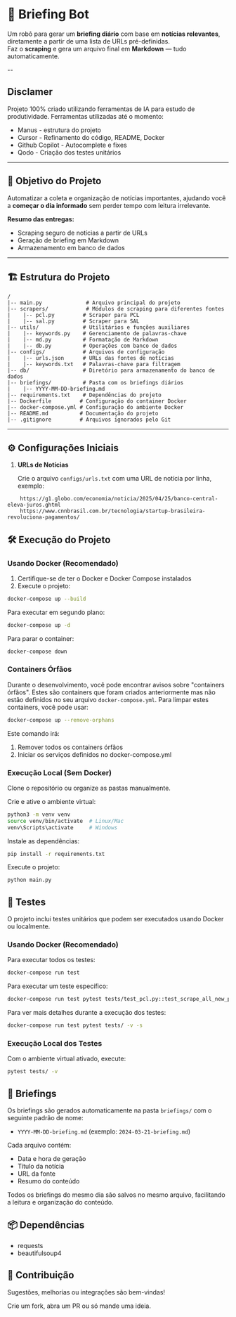 # 🚀 Briefing Bot

Um robô para gerar um **briefing diário** com base em **notícias relevantes**, diretamente a partir de uma lista de URLs pré-definidas.  
Faz o **scraping** e gera um arquivo final em **Markdown** — tudo automaticamente.

-- 

## Disclamer
Projeto 100% criado utilizando ferramentas de IA para estudo de produtividade. Ferramentas utilizadas até o momento:
- Manus - estrutura do projeto
- Cursor - Refinamento do código, README, Docker
- Github Copilot - Autocomplete e fixes
- Qodo - Criação dos testes unitários

---

## 🎯 Objetivo do Projeto

Automatizar a coleta e organização de notícias importantes, ajudando você a **começar o dia informado** sem perder tempo com leitura irrelevante.

**Resumo das entregas:**
- Scraping seguro de notícias a partir de URLs
- Geração de briefing em Markdown
- Armazenamento em banco de dados

---

## 🏗 Estrutura do Projeto

```
/
|-- main.py              # Arquivo principal do projeto
|-- scrapers/            # Módulos de scraping para diferentes fontes
|    |-- pcl.py         # Scraper para PCL
|    |-- sal.py         # Scraper para SAL
|-- utils/              # Utilitários e funções auxiliares
|    |-- keywords.py    # Gerenciamento de palavras-chave
|    |-- md.py          # Formatação de Markdown
|    |-- db.py          # Operações com banco de dados
|-- configs/            # Arquivos de configuração
|    |-- urls.json      # URLs das fontes de notícias
|    |-- keywords.txt   # Palavras-chave para filtragem
|-- db/                 # Diretório para armazenamento do banco de dados
|-- briefings/          # Pasta com os briefings diários
|    |-- YYYY-MM-DD-briefing.md
|-- requirements.txt    # Dependências do projeto
|-- Dockerfile         # Configuração do container Docker
|-- docker-compose.yml # Configuração do ambiente Docker
|-- README.md          # Documentação do projeto
|-- .gitignore         # Arquivos ignorados pelo Git
```

---

## ⚙️ Configurações Iniciais

1. **URLs de Notícias**

   Crie o arquivo `configs/urls.txt` com uma URL de notícia por linha, exemplo:

```
    https://g1.globo.com/economia/noticia/2025/04/25/banco-central-eleva-juros.ghtml 
    https://www.cnnbrasil.com.br/tecnologia/startup-brasileira-revoluciona-pagamentos/
```

## 🛠️ Execução do Projeto

### Usando Docker (Recomendado)

1. Certifique-se de ter o Docker e Docker Compose instalados
2. Execute o projeto:
```bash
docker-compose up --build
```

Para executar em segundo plano:
```bash
docker-compose up -d
```

Para parar o container:
```bash
docker-compose down
```

### Containers Órfãos

Durante o desenvolvimento, você pode encontrar avisos sobre "containers órfãos". Estes são containers que foram criados anteriormente mas não estão definidos no seu arquivo `docker-compose.yml`. Para limpar estes containers, você pode usar:

```bash
docker-compose up --remove-orphans
```

Este comando irá:
1. Remover todos os containers órfãos
2. Iniciar os serviços definidos no docker-compose.yml

### Execução Local (Sem Docker)

Clone o repositório ou organize as pastas manualmente.

Crie e ative o ambiente virtual:

```bash
python3 -m venv venv
source venv/bin/activate  # Linux/Mac
venv\Scripts\activate     # Windows
```

Instale as dependências:
```bash
pip install -r requirements.txt
```

Execute o projeto:
```bash
python main.py
```

## 🧪 Testes

O projeto inclui testes unitários que podem ser executados usando Docker ou localmente.

### Usando Docker (Recomendado)

Para executar todos os testes:
```bash
docker-compose run test
```

Para executar um teste específico:
```bash
docker-compose run test pytest tests/test_pcl.py::test_scrape_all_new_pages_with_keywords -v
```

Para ver mais detalhes durante a execução dos testes:
```bash
docker-compose run test pytest tests/ -v -s
```

### Execução Local dos Testes

Com o ambiente virtual ativado, execute:
```bash
pytest tests/ -v
```

## 📝 Briefings

Os briefings são gerados automaticamente na pasta `briefings/` com o seguinte padrão de nome:
- `YYYY-MM-DD-briefing.md` (exemplo: `2024-03-21-briefing.md`)

Cada arquivo contém:
- Data e hora de geração
- Título da notícia
- URL da fonte
- Resumo do conteúdo

Todos os briefings do mesmo dia são salvos no mesmo arquivo, facilitando a leitura e organização do conteúdo.

## 📦 Dependências
- requests
- beautifulsoup4

## 💬 Contribuição
Sugestões, melhorias ou integrações são bem-vindas!

Crie um fork, abra um PR ou só mande uma ideia.

